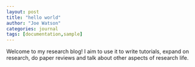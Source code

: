 ```yaml
---
layout: post
title: "hello world"
author: "Joe Watson"
categories: journal
tags: [documentation,sample]
---
```

Welcome to my research blog! I aim to use it to write tutorials, expand on research, do paper reviews and talk about other aspects of research life. 



